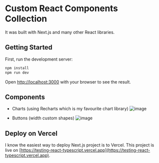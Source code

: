 # Custom React Components Collection
It was built with Next.js and many other React libraries.

## Getting Started

First, run the development server:

```bash
npm install
npm run dev
```

Open [http://localhost:3000](http://localhost:3000) with your browser to see the result.

## Components

- Charts (using Recharts which is my favourite chart library)
  ![image](https://github.com/user-attachments/assets/7da37784-abef-4551-b943-d67d531451ca)

- Buttons (width custom shapes)
  ![image](https://github.com/user-attachments/assets/8b173773-281d-4941-9c4e-9ccc0b8fe4c1)

## Deploy on Vercel

I know the easiest way to deploy Next.js project is to Vercel. This project is live on [https://testing-react-typescript.vercel.app](https://testing-react-typescript.vercel.app).
